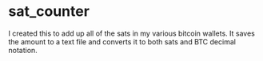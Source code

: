 # sat_counter
I created this to add up all of the sats in my various bitcoin wallets. It saves the amount to a text file and converts it to both sats and BTC decimal notation.
